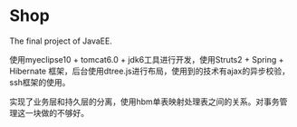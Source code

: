 # Shop
The final project of JavaEE.  

使用myeclipse10 + tomcat6.0 + jdk6工具进行开发，使用Struts2 + Spring + Hibernate 框架，后台使用dtree.js进行布局，使用到的技术有ajax的异步校验，ssh框架的使用。  

实现了业务层和持久层的分离，使用hbm单表映射处理表之间的关系。对事务管理这一块做的不够好。
